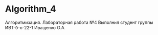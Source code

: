 # Algorithm_4
Алгоритмизация. Лабораторная работа №4
Выполнил студент группы ИВТ-б-о-22-1 Иващенко О.А.